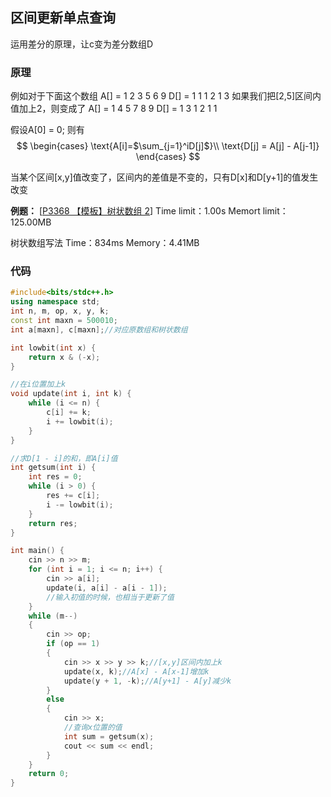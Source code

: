 ## 区间更新单点查询

运用差分的原理，让c变为差分数组D
### 原理
例如对于下面这个数组
A[] = 1 2 3 5 6 9
D[] = 1 1 1 2 1 3
如果我们把[2,5]区间内值加上2，则变成了
A[] = 1 4 5 7 8 9
D[] = 1 3 1 2 1 1

假设A[0] = 0;
则有 
$$
\begin{cases}
\text{A[i]=$\sum_{j=1}^iD[j]$}\\
\text{D[j] =  A[j] - A[j-1]}
\end{cases}
$$

当某个区间[x,y]值改变了，区间内的差值是不变的，只有D[x]和D[y+1]的值发生改变

**例题：**
[[P3368 【模板】树状数组 2](https://www.luogu.org/problem/P3368)]
Time limit：1.00s
Memort limit：125.00MB

树状数组写法
Time：834ms
Memory：4.41MB 

### 代码

```cpp
#include<bits/stdc++.h>
using namespace std;
int n, m, op, x, y, k;
const int maxn = 500010;
int a[maxn], c[maxn];//对应原数组和树状数组

int lowbit(int x) {
	return x & (-x);
}

//在i位置加上k
void update(int i, int k) {
	while (i <= n) {
		c[i] += k;
		i += lowbit(i);
	}
}

//求D[1 - i]的和，即A[i]值
int getsum(int i) {
	int res = 0;
	while (i > 0) {
		res += c[i];
		i -= lowbit(i);
	}
	return res;
}

int main() {
	cin >> n >> m;
	for (int i = 1; i <= n; i++) {
		cin >> a[i];
		update(i, a[i] - a[i - 1]);
		//输入初值的时候，也相当于更新了值
	}
	while (m--)
	{
		cin >> op;
		if (op == 1)
		{
			cin >> x >> y >> k;//[x,y]区间内加上k
			update(x, k);//A[x] - A[x-1]增加k
			update(y + 1, -k);//A[y+1] - A[y]减少k
		}
		else
		{
			cin >> x;
			//查询x位置的值
			int sum = getsum(x);
			cout << sum << endl;
		}
	}
	return 0;
}

```